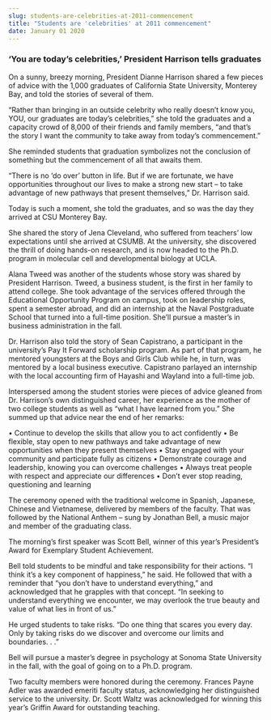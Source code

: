 ```yaml
---
slug: students-are-celebrities-at-2011-commencement
title: "Students are 'celebrities' at 2011 commencement"
date: January 01 2020
---
```


 
<h3>‘You are today’s celebrities,’ President Harrison tells graduates</h3>
<p>
  On a sunny, breezy morning, President Dianne Harrison shared a few pieces of
  advice with the 1,000 graduates of California State University, Monterey Bay,
  and told the stories of several of them.
</p>
<p>
  “Rather than bringing in an outside celebrity who really doesn’t know you,
  YOU, our graduates are today’s celebrities,” she told the graduates and a
  capacity crowd of 8,000 of their friends and family members, “and that’s the
  story I want the community to take away from today’s commencement.”
</p>
<p>
  She reminded students that graduation symbolizes not the conclusion of
  something but the commencement of all that awaits them.
</p>
<p>
  “There is no ‘do over’ button in life. But if we are fortunate, we have
  opportunities throughout our lives to make a strong new start – to take
  advantage of new pathways that present themselves,” Dr. Harrison said.
</p>
<p>
  Today is such a moment, she told the graduates, and so was the day they
  arrived at CSU Monterey Bay.
</p>
<p>
  She shared the story of Jena Cleveland, who suffered from teachers’ low
  expectations until she arrived at CSUMB. At the university, she discovered the
  thrill of doing hands-on research, and is now headed to the Ph.D. program in
  molecular cell and developmental biology at UCLA.
</p>
<p>
  Alana Tweed was another of the students whose story was shared by President
  Harrison. Tweed, a business student, is the first in her family to attend
  college. She took advantage of the services offered through the Educational
  Opportunity Program on campus, took on leadership roles, spent a semester
  abroad, and did an internship at the Naval Postgraduate School that turned
  into a full-time position. She’ll pursue a master’s in business administration
  in the fall.
</p>
<p>
  Dr. Harrison also told the story of Sean Capistrano, a participant in the
  university’s Pay It Forward scholarship program. As part of that program, he
  mentored youngsters at the Boys and Girls Club while he, in turn, was mentored
  by a local business executive. Capistrano parlayed an internship with the
  local accounting firm of Hayashi and Wayland into a full-time job.
</p>
<p>
  Interspersed among the student stories were pieces of advice gleaned from Dr.
  Harrison’s own distinguished career, her experience as the mother of two
  college students as well as “what I have learned from you.” She summed up that
  advice near the end of her remarks:
</p>
<p>
  • Continue to develop the skills that allow you to act confidently • Be
  flexible, stay open to new pathways and take advantage of new opportunities
  when they present themselves • Stay engaged with your community and
  participate fully as citizens • Demonstrate courage and leadership, knowing
  you can overcome challenges • Always treat people with respect and appreciate
  our differences • Don’t ever stop reading, questioning and learning
</p>
<p>
  The ceremony opened with the traditional welcome in Spanish, Japanese, Chinese
  and Vietnamese, delivered by members of the faculty. That was followed by the
  National Anthem – sung by Jonathan Bell, a music major and member of the
  graduating class.
</p>
<p>
  The morning’s first speaker was Scott Bell, winner of this year’s President’s
  Award for Exemplary Student Achievement.
</p>
<p>
  Bell told students to be mindful and take responsibility for their actions. “I
  think it’s a key component of happiness,” he said. He followed that with a
  reminder that “you don’t have to understand everything,” and acknowledged that
  he grapples with that concept. “In seeking to understand everything we
  encounter, we may overlook the true beauty and value of what lies in front of
  us.”
</p>
<p>
  He urged students to take risks. “Do one thing that scares you every day. Only
  by taking risks do we discover and overcome our limits and boundaries. . .”
</p>
<p>
  Bell will pursue a master’s degree in psychology at Sonoma State University in
  the fall, with the goal of going on to a Ph.D. program.
</p>
<p>
  Two faculty members were honored during the ceremony. Frances Payne Adler was
  awarded emeriti faculty status, acknowledging her distinguished service to the
  university. Dr. Scott Waltz was acknowledged for winning this year’s Griffin
  Award for outstanding teaching.
</p>
 
